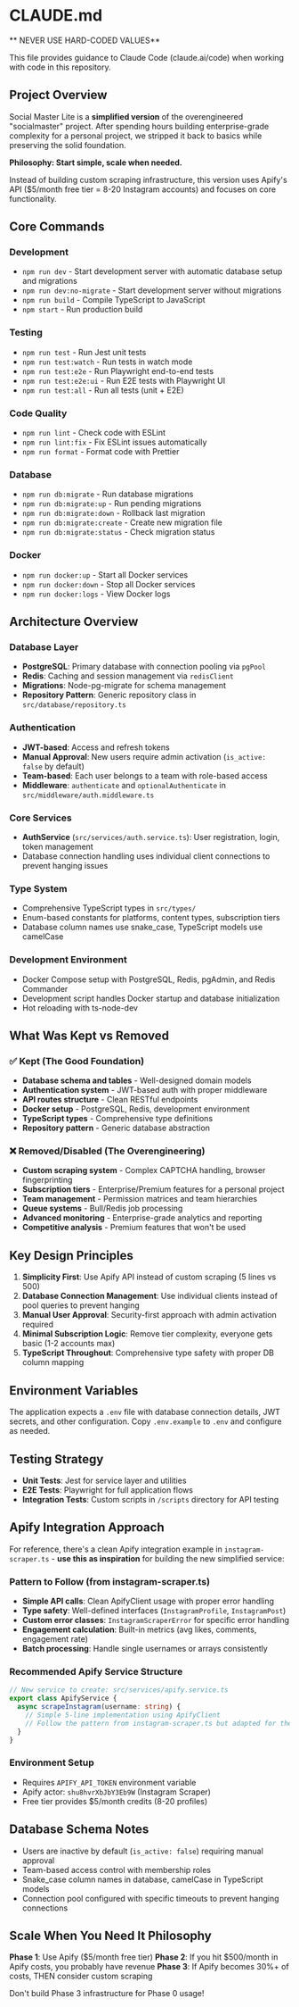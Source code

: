 # CLAUDE.md

** NEVER USE HARD-CODED VALUES**

This file provides guidance to Claude Code (claude.ai/code) when working with code in this repository.

## Project Overview

Social Master Lite is a **simplified version** of the overengineered "socialmaster" project. After spending hours building enterprise-grade complexity for a personal project, we stripped it back to basics while preserving the solid foundation.

**Philosophy: Start simple, scale when needed.**

Instead of building custom scraping infrastructure, this version uses Apify's API ($5/month free tier = 8-20 Instagram accounts) and focuses on core functionality.

## Core Commands

### Development

- `npm run dev` - Start development server with automatic database setup and migrations
- `npm run dev:no-migrate` - Start development server without migrations
- `npm run build` - Compile TypeScript to JavaScript
- `npm start` - Run production build

### Testing

- `npm run test` - Run Jest unit tests
- `npm run test:watch` - Run tests in watch mode
- `npm run test:e2e` - Run Playwright end-to-end tests
- `npm run test:e2e:ui` - Run E2E tests with Playwright UI
- `npm run test:all` - Run all tests (unit + E2E)

### Code Quality

- `npm run lint` - Check code with ESLint
- `npm run lint:fix` - Fix ESLint issues automatically
- `npm run format` - Format code with Prettier

### Database

- `npm run db:migrate` - Run database migrations
- `npm run db:migrate:up` - Run pending migrations
- `npm run db:migrate:down` - Rollback last migration
- `npm run db:migrate:create` - Create new migration file
- `npm run db:migrate:status` - Check migration status

### Docker

- `npm run docker:up` - Start all Docker services
- `npm run docker:down` - Stop all Docker services
- `npm run docker:logs` - View Docker logs

## Architecture Overview

### Database Layer

- **PostgreSQL**: Primary database with connection pooling via `pgPool`
- **Redis**: Caching and session management via `redisClient`
- **Migrations**: Node-pg-migrate for schema management
- **Repository Pattern**: Generic repository class in `src/database/repository.ts`

### Authentication

- **JWT-based**: Access and refresh tokens
- **Manual Approval**: New users require admin activation (`is_active: false` by default)
- **Team-based**: Each user belongs to a team with role-based access
- **Middleware**: `authenticate` and `optionalAuthenticate` in `src/middleware/auth.middleware.ts`

### Core Services

- **AuthService** (`src/services/auth.service.ts`): User registration, login, token management
- Database connection handling uses individual client connections to prevent hanging issues

### Type System

- Comprehensive TypeScript types in `src/types/`
- Enum-based constants for platforms, content types, subscription tiers
- Database column names use snake_case, TypeScript models use camelCase

### Development Environment

- Docker Compose setup with PostgreSQL, Redis, pgAdmin, and Redis Commander
- Development script handles Docker startup and database initialization
- Hot reloading with ts-node-dev

## What Was Kept vs Removed

### ✅ Kept (The Good Foundation)

- **Database schema and tables** - Well-designed domain models
- **Authentication system** - JWT-based auth with proper middleware
- **API routes structure** - Clean RESTful endpoints
- **Docker setup** - PostgreSQL, Redis, development environment
- **TypeScript types** - Comprehensive type definitions
- **Repository pattern** - Generic database abstraction

### ❌ Removed/Disabled (The Overengineering)

- **Custom scraping system** - Complex CAPTCHA handling, browser fingerprinting
- **Subscription tiers** - Enterprise/Premium features for a personal project
- **Team management** - Permission matrices and team hierarchies
- **Queue systems** - Bull/Redis job processing
- **Advanced monitoring** - Enterprise-grade analytics and reporting
- **Competitive analysis** - Premium features that won't be used

## Key Design Principles

1. **Simplicity First**: Use Apify API instead of custom scraping (5 lines vs 500)
2. **Database Connection Management**: Use individual clients instead of pool queries to prevent hanging
3. **Manual User Approval**: Security-first approach with admin activation required
4. **Minimal Subscription Logic**: Remove tier complexity, everyone gets basic (1-2 accounts max)
5. **TypeScript Throughout**: Comprehensive type safety with proper DB column mapping

## Environment Variables

The application expects a `.env` file with database connection details, JWT secrets, and other configuration. Copy `.env.example` to `.env` and configure as needed.

## Testing Strategy

- **Unit Tests**: Jest for service layer and utilities
- **E2E Tests**: Playwright for full application flows
- **Integration Tests**: Custom scripts in `/scripts` directory for API testing

## Apify Integration Approach

For reference, there's a clean Apify integration example in `instagram-scraper.ts` - **use this as inspiration** for building the new simplified service:

### Pattern to Follow (from instagram-scraper.ts)

- **Simple API calls**: Clean ApifyClient usage with proper error handling
- **Type safety**: Well-defined interfaces (`InstagramProfile`, `InstagramPost`)
- **Custom error classes**: `InstagramScraperError` for specific error handling
- **Engagement calculation**: Built-in metrics (avg likes, comments, engagement rate)
- **Batch processing**: Handle single usernames or arrays consistently

### Recommended Apify Service Structure

```typescript
// New service to create: src/services/apify.service.ts
export class ApifyService {
  async scrapeInstagram(username: string) {
    // Simple 5-line implementation using ApifyClient
    // Follow the pattern from instagram-scraper.ts but adapted for the app
  }
}
```

### Environment Setup

- Requires `APIFY_API_TOKEN` environment variable
- Apify actor: `shu8hvrXbJbY3Eb9W` (Instagram Scraper)
- Free tier provides $5/month credits (8-20 profiles)

## Database Schema Notes

- Users are inactive by default (`is_active: false`) requiring manual approval
- Team-based access control with membership roles
- Snake_case column names in database, camelCase in TypeScript models
- Connection pool configured with specific timeouts to prevent hanging connections

## Scale When You Need It Philosophy

**Phase 1**: Use Apify ($5/month free tier)
**Phase 2**: If you hit $500/month in Apify costs, you probably have revenue
**Phase 3**: If Apify becomes 30%+ of costs, THEN consider custom scraping

Don't build Phase 3 infrastructure for Phase 0 usage!
